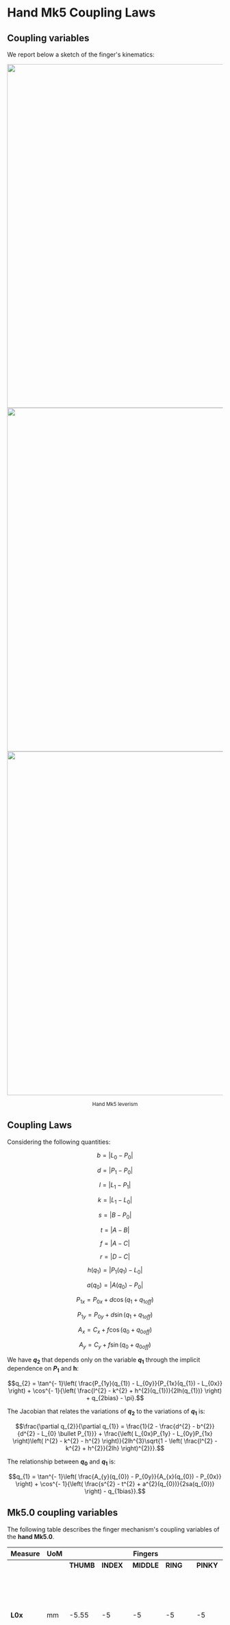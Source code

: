 # Hand Mk5 Coupling Laws

## Coupling variables

We report below a sketch of the finger's kinematics:

<p align="center">
  <img  src=    "../img/mk5_coupling1.png"
        width=  "800">
  <img  src=    "../img/mk5_coupling2.png"
        width=  "800">
  <img  src=    "../img/mk5_coupling3.png"
        width=  "800">
</p>
<p align="center">
  <sub>Hand Mk5 leverism</sub>
</p>

## Coupling Laws

Considering the following quantities:

$$b = \left| L_{0} - P_{0} \right|$$

$$d = \left| P_{1} - P_{0} \right|$$

$$l = \left| L_{1} - P_{1} \right|$$

$$k = \left| L_{1} - L_{0} \right|$$

$$s = \left| B - P_{0} \right|$$

$$t = |A - B|$$

$$f = |A - C|$$

$$r = |D - C|$$

$$h(q_{1}) = \left| P_{1}(q_{1}) - L_{0} \right|$$

$$a(q_{0}) = \left| A(q_{0}) - P_{0} \right|$$

$$P_{1x} = P_{0x} + d\cos\left( q_{1} + q_{1off} \right)$$

$$P_{1y} = P_{0y} + d\sin\left( q_{1} + q_{1off} \right)$$

$$A_{x} = C_{x} + f\cos\left( q_{0} + q_{0off} \right)$$

$$A_{y} = C_{y} + f\sin\left( q_{0} + q_{0off} \right)$$

We have **$q_{2}$**  that depends only on the
variable **$q_{1}$** through the implicit dependence on **$P_{1}$** and **h**:

$$q_{2} = \tan^{- 1}\left( \frac{P_{1y}(q_{1}) - L_{0y}}{P_{1x}(q_{1}) - L_{0x}} \right) + \cos^{- 1}{\left( \frac{l^{2} - k^{2} + h^{2}(q_{1})}{2lh(q_{1})} \right) + q_{2bias} - \pi}.$$

The Jacobian that relates the variations of **$q_{2}$** to the variations of **$q_{1}$** is:

$$\frac{\partial q_{2}}{\partial q_{1}} = \frac{1}{2 - \frac{d^{2} - b^{2}}{d^{2} - L_{0} \bullet P_{1}}} + \frac{\left( L_{0x}P_{1y} - L_{0y}P_{1x} \right)\left( l^{2} - k^{2} - h^{2} \right)}{2lh^{3}\sqrt{1 - \left( \frac{l^{2} - k^{2} + h^{2}}{2lh} \right)^{2}}}.$$

The relationship between **$q_{0}$** and **$q_{1}$** is:

$$q_{1} = \tan^{- 1}\left( \frac{A_{y}(q_{0}) - P_{0y}}{A_{x}(q_{0}) - P_{0x}} \right) + \cos^{- 1}{\left( \frac{s^{2} - t^{2} + a^{2}(q_{0})}{2sa(q_{0})} \right) - q_{1bias}}.$$

## Mk5.0 coupling variables

The following table describes the  finger mechanism's coupling variables of the **hand Mk5.0**.

| Measure | UoM |         |        |   Fingers |      |         | Description | Notes |
| ------- | --- | ------- | ------ | ------- | ------ | ------- | ------|------ |
|         |     | **THUMB**   | **INDEX**  | **MIDDLE** | **RING** | **PINKY** |  | |
| **L0x**     | mm  | \-5.55  | \-5    | \-5 | \-5 | \-5 | X coordinate of first end of leverism |Those measurements are taken with respect to a coordinate system located in **P0** (joint between the palm and first phalanx) |
| **L0y**     | mm  | 2.85    | 4      | 4 | 4 | 4 | Y coordinate of first end of leverism | Those measurements are taken with respect to a coordinate system located in **P0** (joint between the palm and first phalanx) |
| **L1x**     | mm  | 11.5    | 24     | 24 | 24 | 19 | X coordinate of second end of leverism | Those measurements are taken with respect to a coordinate system located in **P0** (joint between the palm and first phalanx) |
| **L1y**     | mm  | 1.5     | 0.8    | 0.8 | 0.8 | 0.5 | Y coordinate of second end of leverism | Those measurements are taken with respect to a coordinate system located in **P0** (joint between the palm and first phalanx) |
| **P1x**     | mm  | 20      | 30     | 30 | 30 | 25 | X coordinate of the axis of the joint between first and second phalanx | Those measurements are taken with respect to a coordinate system located in **P0** (joint between the palm and first phalanx) |
| **P1y**     | mm  | 1.5     | 1.5    | 1.5 | 1.5 | 1.5 |  Y coordinate of the axis of the joint between first and second phalanx | Those measurements are taken with respect to a coordinate system located in **P0** (joint between the palm and first phalanx) |
|         |     |         |        |  |  |  |  |  |
| **q0off**   | deg | \-20.71 | \-7.54 | \-7.54 | \-7.54 | \-7.54 | Angle of the lever **ACD** respect to the vertical in position 0. | |
| **q2bias**  | deg | 180     | 173.35 | 173.35 | 173.35 | 170.54 | Angle of **L1-P1** respect to the horizontal in position 0. | |
| **q1off**   | deg | 4.29    | 2.86   | 2.86 | 2.86 | 3.43 | Angle of **P1-P0** respect to the horizontal in position 0.  | |
| **q1bias**  | deg | 0       | 0      | 0 | 0 | 0 |  Angle of **B-P0** respect to the horizontal in position 0. Not drawn in the picture because null.  | |
|         |     |         |        |  |  |  |  | |
| **q0**      | deg | 45.32   | 78.03  | 78.03 | 78.03 | 78.03 | Absolute angle of the lever **ACD** respect the palm, which has its fulcrum at **C** and transmits motion to the connecting rod **AB** by reversing the motion of the cable connected at **D**.| |
| **q1**      | deg | 82.06   | 90     | 90 | 90 | 90 | Absolute angle of the first phalanx with respect to the palm. | |
| **q2**      | deg | 68.31   | 189.2  | 189.2 | 189.2 | 183.31 | Absolute angle of the second phalanx with respect to the palm.  | |
| **beta**    | deg | 135.65  | 82.33  | 82.33 | 82.33 | 80.54 | Angle between the line **P1-L0** and the horizontal and represents an intermediate step for the calculation of q2.  | |
|         |     |         |        |  |  |  |  | |
| **k**       | mm  | 17.1    | 29.18  | 29.18 | 29.18 | 24.25 | Connecting rod length **L1-L0** (constant).  | |
| **d**       | mm  | 20.06   | 30.04  | 30.04 | 30.04 | 25.04 | The distance between the two joints **P1-P0** (constant). | |
| **l**       | mm  | 8.5     | 6.04   | 6.04 | 6.04 | 6.08 | The distance between the attachment point **L1** of the connecting rod **L1-L0** on the second knuckle and the second joint **P1** (constant). | |
| **b**       | mm  | 6.24    | 6.4    | 6.4 | 6.4 | 6.4 | The distance between the attachment point **L0** of the connecting rod **L1-L0** on the palm and the first joint **P0** (constant). | |
| **h**       | mm  | \-      | \-     | \- | \- | \- | The distance between the second joint **P1** and the connection **L0** of the connecting rod on the palm (variable, depends on **q1**). |  Not needed for now |
| **s**       | mm  | 6.52    | 5.5    | 5.5 | 5.5 | 5.5 | the distance between joint **B** of the connecting rod A-B and joint **P0** (constant).| |
| **t**       | mm  | 13      | 14.5   | 14.5 | 14.5 | 14.5 | The length of the connecting rod **A-B**. | |
| **f**       | mm  | 6       | 5.5    | 5.5 | 5.5 | 5.5 | The length of the connecting rod **A-C**. | |
| **r**       | mm  | 7.5     | 8.5    | 8.5 | 8.5 | 8.5 | The length of the connecting rod **D-C**.  | |
| **a**       | mm  | \-      | \-     | \- | \- | \- | The distance between the connecting rod joint **A** and the joint **P0** (variable, depends on **q0**). | Not needed for now |